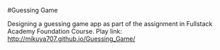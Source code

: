 #Guessing Game

Designing a guessing game app as part of the assignment in Fullstack Academy Foundation Course.
Play link: http://mikuya707.github.io/Guessing_Game/
